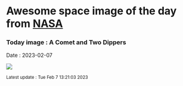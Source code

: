 
# Awesome space image of the day from [NASA](https://api.nasa.gov/)

### Today image : A Comet and Two Dippers
Date : 2023-02-07

![](https://apod.nasa.gov/apod/image/2302/ZtfDippersB_Horalek_960_annotated.jpg)

<small>Latest update : Tue Feb  7 13:21:03 2023</small>
        